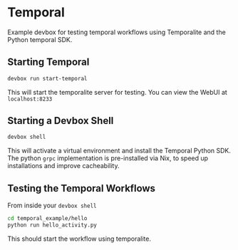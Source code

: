 # Temporal

Example devbox for testing temporal workflows using Temporalite and the Python temporal SDK.

## Starting Temporal

```bash
devbox run start-temporal
```
This will start the temporalite server for testing. You can view the WebUI at `localhost:8233`

## Starting a Devbox Shell

```bash
devbox shell
```

This will activate a virtual environment and install the Temporal Python SDK. The python `grpc` implementation is pre-installed via Nix, to speed up installations and improve cacheability.

## Testing the Temporal Workflows

From inside your `devbox shell`

```bash
cd temporal_example/hello
python run hello_activity.py
```

This should start the workflow using temporalite.